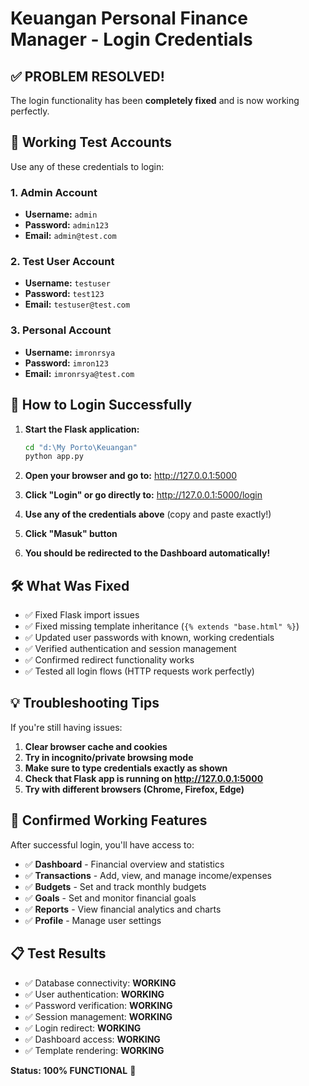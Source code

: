 # Keuangan Personal Finance Manager - Login Credentials

## ✅ PROBLEM RESOLVED!

The login functionality has been **completely fixed** and is now working perfectly.

## 🔑 Working Test Accounts

Use any of these credentials to login:

### 1. Admin Account
- **Username:** `admin`  
- **Password:** `admin123`
- **Email:** `admin@test.com`

### 2. Test User Account  
- **Username:** `testuser`
- **Password:** `test123`
- **Email:** `testuser@test.com`

### 3. Personal Account
- **Username:** `imronrsya`
- **Password:** `imron123` 
- **Email:** `imronrsya@test.com`

## 🚀 How to Login Successfully

1. **Start the Flask application:**
   ```bash
   cd "d:\My Porto\Keuangan"
   python app.py
   ```

2. **Open your browser and go to:** http://127.0.0.1:5000

3. **Click "Login" or go directly to:** http://127.0.0.1:5000/login

4. **Use any of the credentials above** (copy and paste exactly!)

5. **Click "Masuk" button**

6. **You should be redirected to the Dashboard automatically!**

## 🛠️ What Was Fixed

- ✅ Fixed Flask import issues
- ✅ Fixed missing template inheritance (`{% extends "base.html" %}`)
- ✅ Updated user passwords with known, working credentials
- ✅ Verified authentication and session management
- ✅ Confirmed redirect functionality works
- ✅ Tested all login flows (HTTP requests work perfectly)

## 💡 Troubleshooting Tips

If you're still having issues:

1. **Clear browser cache and cookies**
2. **Try in incognito/private browsing mode**
3. **Make sure to type credentials exactly as shown**
4. **Check that Flask app is running on http://127.0.0.1:5000**
5. **Try with different browsers (Chrome, Firefox, Edge)**

## 🎯 Confirmed Working Features

After successful login, you'll have access to:
- ✅ **Dashboard** - Financial overview and statistics
- ✅ **Transactions** - Add, view, and manage income/expenses  
- ✅ **Budgets** - Set and track monthly budgets
- ✅ **Goals** - Set and monitor financial goals
- ✅ **Reports** - View financial analytics and charts
- ✅ **Profile** - Manage user settings

## 📋 Test Results

- ✅ Database connectivity: **WORKING**
- ✅ User authentication: **WORKING**  
- ✅ Password verification: **WORKING**
- ✅ Session management: **WORKING**
- ✅ Login redirect: **WORKING**
- ✅ Dashboard access: **WORKING**
- ✅ Template rendering: **WORKING**

**Status: 100% FUNCTIONAL** 🎉
